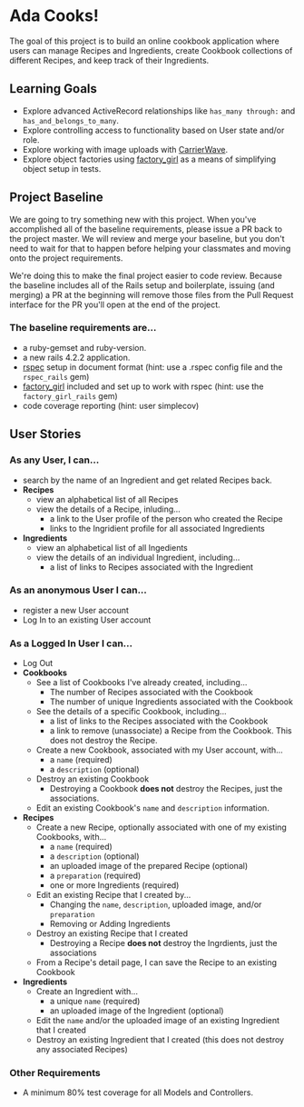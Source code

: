 # Ada Cooks!
The goal of this project is to build an online cookbook application where users can manage Recipes and Ingredients, create Cookbook collections of different Recipes, and keep track of their Ingredients.

## Learning Goals
- Explore advanced ActiveRecord relationships like `has_many through:` and `has_and_belongs_to_many`.
- Explore controlling access to functionality based on User state and/or role.
- Explore working with image uploads with [CarrierWave](https://github.com/carrierwaveuploader/carrierwave).
- Explore object factories using [factory_girl](https://github.com/thoughtbot/factory_girl_rails) as a means of simplifying object setup in tests.

## Project Baseline
We are going to try something new with this project. When you've accomplished all of the baseline requirements, please issue a PR back to the project master. We will review and merge your baseline, but you don't need to wait for that to happen before helping your classmates and moving onto the project requirements.

We're doing this to make the final project easier to code review. Because the baseline includes all of the Rails setup and boilerplate, issuing (and merging) a PR at the beginning will remove those files from the Pull Request interface for the PR you'll open at the end of the project.

### The baseline requirements are...
- a ruby-gemset and ruby-version.
- a new rails 4.2.2 application.
- [rspec](https://github.com/rspec/rspec-rails) setup in document format (hint: use a .rspec config file and the `rspec_rails` gem)
- [factory_girl](https://github.com/thoughtbot/factory_girl_rails) included and set up to work with rspec (hint: use the `factory_girl_rails` gem)
- code coverage reporting (hint: user simplecov)

## User Stories

### As any User, I can...
- search by the name of an Ingredient and get related Recipes back.
- __Recipes__
  - view an alphabetical list of all Recipes
  - view the details of a Recipe, inluding...
    - a link to the User profile of the person who created the Recipe
    - links to the Ingridient profile for all associated Ingredients
- __Ingredients__
  - view an alphabetical list of all Ingedients
  - view the details of an individual Ingredient, including...
    - a list of links to Recipes associated with the Ingredient

### As an anonymous User I can...
- register a new User account
- Log In to an existing User account

### As a Logged In User I can...
- Log Out
- __Cookbooks__
  - See a list of Cookbooks I've already created, including...
    - The number of Recipes associated with the Cookbook
    - The number of unique Ingredients associated with the Cookbook
  - See the details of a specific Cookbook, including...
    - a list of links to the Recipes associated with the Cookbook
    - a link to remove (unassociate) a Recipe from the Cookbook. This does not destroy the Recipe.
  - Create a new Cookbook, associated with my User account, with...
    - a `name` (required)
    - a `description` (optional)
  - Destroy an existing Cookbook
    - Destroying a Cookbook __does not__ destroy the Recipes, just the associations.
  - Edit an existing Cookbook's `name` and `description` information.
- __Recipes__
  - Create a new Recipe, optionally associated with one of my existing Cookbooks, with...
    - a `name` (required)
    - a `description` (optional)
    - an uploaded image of the prepared Recipe (optional)
    - a `preparation` (required)
    - one or more Ingredients (required)
  - Edit an existing Recipe that I created by...
    - Changing the `name`, `description`, uploaded image, and/or `preparation`
    - Removing or Adding Ingredients
  - Destroy an existing Recipe that I created
    - Destroying a Recipe __does not__ destroy the Ingrdients, just the associations
  - From a Recipe's detail page, I can save the Recipe to an existing Cookbook
- __Ingredients__
  - Create an Ingredient with...
    - a unique `name` (required)
    - an uploaded image of the Ingredient (optional)
  - Edit the `name` and/or the uploaded image of an existing Ingredient that I created
  - Destroy an existing Ingredient that I created (this does not destroy any associated Recipes)

### Other Requirements
- A minimum 80% test coverage for all Models and Controllers.
